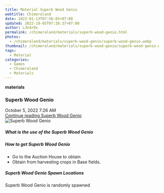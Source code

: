 ```yaml
---
title: Material Superb Wood Genio
webtitle: Chimeraland
date: 2022-01-13T07:56:03+07:00
updated: 2022-10-05T07:26:37+07:00
author: L3n4r0x
permalink: /chimeraland/materials/superb-wood-genio.html
photos:
  - /chimeraland/materials/superb-wood-genio/superb-wood-genio.webp
thumbnail: /chimeraland/materials/superb-wood-genio/superb-wood-genio.webp
tags:
  - Material
categories:
  - Games
  - Chimeraland
  - Materials
---
```


<section id="bootstrap-wrapper">
  <link
    rel="stylesheet"
    href="https://cdn.statically.io/gh/dimaslanjaka/Web-Manajemen/40ac3225/css/bootstrap-4.5-wrapper.css"
  />
  <div
    class="row g-0 border rounded overflow-hidden flex-md-row mb-4 shadow-sm position-relative"
  >
    <div class="col p-4 d-flex flex-column position-static">
      <strong class="d-inline-block mb-2 text-success">materials</strong>
      <h3 class="mb-0">Superb Wood Genio</h3>
      <div class="mb-1 text-muted">October 5, 2022 7:26 AM</div>
      <a
        href="/chimeraland/materials/superb-wood-genio.html"
        class="stretched-link d-none"
        >Continue reading Superb Wood Genio</a
      >
    </div>
    <div class="col-auto d-none d-lg-block">
      <img
        src="/chimeraland/materials/superb-wood-genio/superb-wood-genio.webp"
        alt="Superb Wood Genio"
      />
    </div>
  </div>
  <div class="row">
    <div class="col-lg-6 col-12 mb-2">
      <div class="card">
        <div class="card-body">
          <h5 class="card-title">What is the use of the Superb Wood Genio</h5>
          <div class="card-text"><ul></ul></div>
        </div>
      </div>
    </div>
    <div class="col-lg-6 col-12 mb-2">
      <div class="card">
        <div class="card-body">
          <h5 class="card-title">How to get Superb Wood Genio</h5>
          <div class="card-text">
            <ul>
              <li>Go to the Auction House to obtain</li>
              <li>Obtain from harvesting crops in Base fields.</li>
            </ul>
          </div>
        </div>
      </div>
    </div>
    <div class="col-12 mb-2">
      <h5>Superb Wood Genio Spawn Locations</h5>
      <p>Superb Wood Genio is randomly spawned</p>
    </div>
  </div>
</section>
